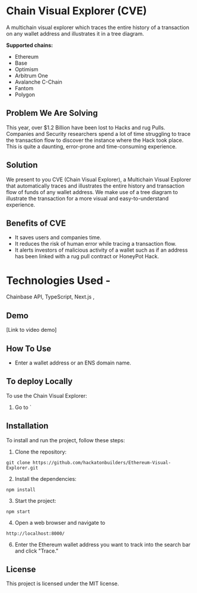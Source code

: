 # Chain Visual Explorer (CVE)
  A multichain visual explorer which traces the entire history of a transaction on any wallet address and illustrates it  in a tree diagram. 
  
  **Supported chains:**
  - Ethereum
  - Base
  - Optimism
  - Arbitrum One
  - Avalanche C-Chain
  - Fantom
  - Polygon

## Problem We Are Solving
This year, over $1.2 Billion have been lost to Hacks and rug Pulls. 
Companies and Security researchers spend a lot of time struggling to trace the transaction flow to discover the instance where the Hack took place. This is quite a daunting, error-prone and time-consuming experience.

## Solution
 We present to you CVE (Chain Visual Explorer), a Multichain Visual Explorer that automatically traces and illustrates the entire history and transaction flow of funds of any wallet address. We make use of a tree diagram to illustrate the transaction for a more visual and easy-to-understand experience.

## Benefits of CVE
-   It saves users and companies time.
-   It reduces the risk of human error while tracing a transaction flow.
-   It alerts investors of malicious activity of a wallet such as if an address has been linked with a rug pull contract or HoneyPot Hack.

# Technologies Used -
Chainbase API, TypeScript, Next.js ,

## Demo

[Link to video demo]


## How To Use
  - Enter a wallet address or an ENS domain name.

## To deploy Locally 
To use the Chain Visual Explorer:
1. Go to `

## Installation 
To install and run the project, follow these steps:

1.  Clone the repository:
```
git clone https://github.com/hackatonbuilders/Ethereum-Visual-Explorer.git
```
2.  Install the dependencies:
```
npm install
```
3.  Start the project:
```
npm start
```
4. Open a web browser and navigate to  
```
http://localhost:8000/
```
6.  Enter the Ethereum wallet address you want to track into the search bar and click "Trace."



## License

This project is licensed under the MIT license.



